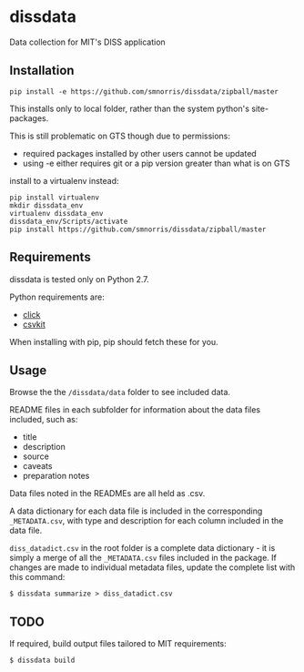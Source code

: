 # dissdata

Data collection for MIT's DISS application

## Installation
```
pip install -e https://github.com/smnorris/dissdata/zipball/master
```

This installs only to local folder, rather than the system python's site-packages.

This is still problematic on GTS though due to permissions:
- required packages installed by other users cannot be updated
- using -e either requires git or a pip version greater than what is on GTS

install to a virtualenv instead:

```
pip install virtualenv
mkdir dissdata_env
virtualenv dissdata_env
dissdata_env/Scripts/activate
pip install https://github.com/smnorris/dissdata/zipball/master
```


## Requirements
dissdata is tested only on Python 2.7.  

Python requirements are:
- [click](http://click.pocoo.org/3/)
- [csvkit](http://csvkit.readthedocs.org/en/latest/index.html)  

When installing with pip, pip should fetch these for you.



## Usage
Browse the the `/dissdata/data` folder to see included data.  

README files in each subfolder for information about the data files included, such as:
- title
- description
- source
- caveats
- preparation notes  

Data files noted in the READMEs are all held as .csv.

A data dictionary for each data file is included in the corresponding `_METADATA.csv`, with type and description for each column included in the data file.  

`diss_datadict.csv` in the root folder is a complete data dictionary - it is simply a merge of all the `_METADATA.csv` files included in the package. If changes are made to individual metadata files, update the complete list with this command:  
```
$ dissdata summarize > diss_datadict.csv
```

## TODO
If required, build output files tailored to MIT requirements:
```
$ dissdata build
```


